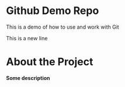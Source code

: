 # Github Demo Repo
This is a demo of how to use and work with Git

This is a new line

# About the Project
**Some description**
